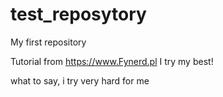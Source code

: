 # test_reposytory
My first repository

Tutorial from https://www.Fynerd.pl
I try my best!

what to say, i try very hard for me